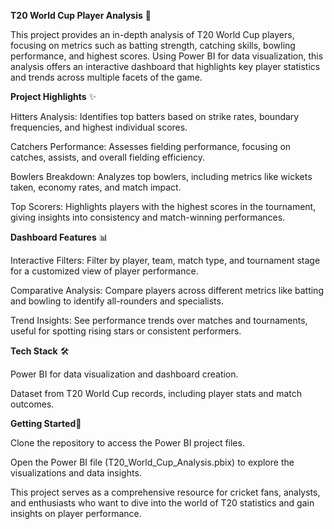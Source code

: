 **T20 World Cup Player Analysis** 🏏

This project provides an in-depth analysis of T20 World Cup players, focusing on metrics such as batting strength, catching skills, bowling performance, and highest scores. Using Power BI for data visualization, this analysis offers an interactive dashboard that highlights key player statistics and trends across multiple facets of the game.

**Project Highlights** ✨

Hitters Analysis: Identifies top batters based on strike rates, boundary frequencies, and highest individual scores.

Catchers Performance: Assesses fielding performance, focusing on catches, assists, and overall fielding efficiency.

Bowlers Breakdown: Analyzes top bowlers, including metrics like wickets taken, economy rates, and match impact.

Top Scorers: Highlights players with the highest scores in the tournament, giving insights into consistency and match-winning performances.

**Dashboard Features** 📊

Interactive Filters: Filter by player, team, match type, and tournament stage for a customized view of player performance.

Comparative Analysis: Compare players across different metrics like batting and bowling to identify all-rounders and specialists.

Trend Insights: See performance trends over matches and tournaments, useful for spotting rising stars or consistent performers.

**Tech Stack** 🛠️

Power BI for data visualization and dashboard creation.

Dataset from T20 World Cup records, including player stats and match outcomes.

**Getting Started**🚀

Clone the repository to access the Power BI project files.

Open the Power BI file (T20_World_Cup_Analysis.pbix) to explore the visualizations and data insights.

This project serves as a comprehensive resource for cricket fans, analysts, and enthusiasts who want to dive into the world of T20 statistics and gain insights on player performance.
